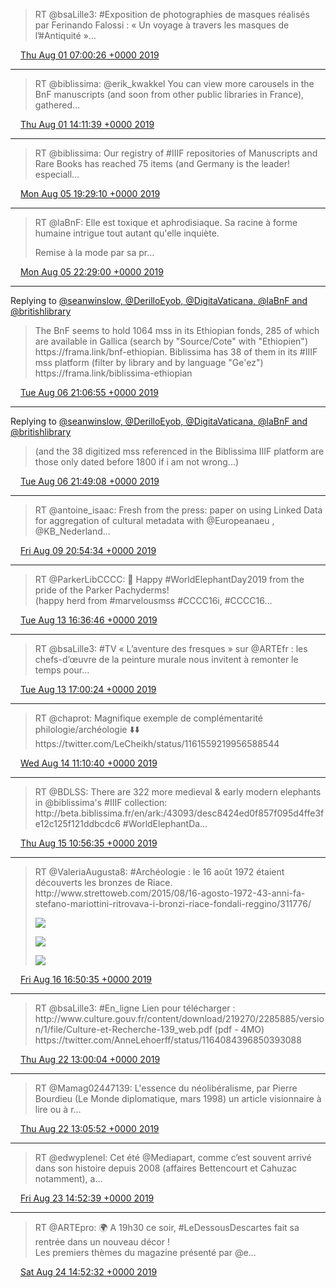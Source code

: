 > RT @bsaLille3: \#Exposition de photographies de masques réalisés par Ferinando Falossi : « Un voyage à travers les masques de l’\#Antiquité »…

<img src="../../media/tweet.ico" width="12" /> [Thu Aug 01 07:00:26 +0000 2019](https://twitter.com/regisrob/status/1156821975156887552)

----

> RT @biblissima: @erik\_kwakkel You can view more carousels in the BnF manuscripts \(and soon from other public libraries in France\), gathered…

<img src="../../media/tweet.ico" width="12" /> [Thu Aug 01 14:11:39 +0000 2019](https://twitter.com/regisrob/status/1156930495789391874)

----

> RT @biblissima: Our registry of \#IIIF repositories of Manuscripts and Rare Books has reached 75 items \(and Germany is the leader\! especiall…

<img src="../../media/tweet.ico" width="12" /> [Mon Aug 05 19:29:10 +0000 2019](https://twitter.com/regisrob/status/1158459952777895938)

----

> RT @laBnF: Elle est toxique et aphrodisiaque\. Sa racine à forme humaine intrigue tout autant qu'elle inquiète\.   
>   
> Remise à la mode par sa pr…

<img src="../../media/tweet.ico" width="12" /> [Mon Aug 05 22:29:00 +0000 2019](https://twitter.com/regisrob/status/1158505210651840512)

----

Replying to [@seanwinslow, @DerilloEyob, @DigitaVaticana, @laBnF and @britishlibrary](https://twitter.com/seanwinslow/status/1158793073339576320)

> The BnF seems to hold 1064 mss in its Ethiopian fonds, 285 of which are available in Gallica \(search by "Source/Cote" with "Ethiopien"\) https://frama\.link/bnf\-ethiopian\. Biblissima has 38 of them in its \#IIIF mss platform \(filter by library and by language "Ge'ez"\) https://frama\.link/biblissima\-ethiopian

<img src="../../media/tweet.ico" width="12" /> [Tue Aug 06 21:06:55 +0000 2019](https://twitter.com/regisrob/status/1158846938009296896)

----

Replying to [@seanwinslow, @DerilloEyob, @DigitaVaticana, @laBnF and @britishlibrary](https://twitter.com/regisrob/status/1158846938009296896)

> \(and the 38 digitized mss referenced in the Biblissima IIIF platform are those only dated before 1800 if i am not wrong\.\.\.\)

<img src="../../media/tweet.ico" width="12" /> [Tue Aug 06 21:49:08 +0000 2019](https://twitter.com/regisrob/status/1158857564660125696)

----

> RT @antoine\_isaac: Fresh from the press: paper on using Linked Data for aggregation of cultural metadata with @Europeanaeu , @KB\_Nederland…

<img src="../../media/tweet.ico" width="12" /> [Fri Aug 09 20:54:34 +0000 2019](https://twitter.com/regisrob/status/1159930994817941504)

----

> RT @ParkerLibCCCC: 🐘 Happy \#WorldElephantDay2019 from the pride of the Parker Pachyderms\!   
> \(happy herd from \#marvelousmss \#CCCC16i, \#CCCC16…

<img src="../../media/tweet.ico" width="12" /> [Tue Aug 13 16:36:46 +0000 2019](https://twitter.com/regisrob/status/1161315668584779776)

----

> RT @bsaLille3: \#TV « L’aventure des fresques » sur @ARTEfr : les chefs\-d’œuvre de la peinture murale nous invitent à remonter le temps pour…

<img src="../../media/tweet.ico" width="12" /> [Tue Aug 13 17:00:24 +0000 2019](https://twitter.com/regisrob/status/1161321616162381825)

----

> RT @chaprot: Magnifique exemple de complémentarité philologie/archéologie ⬇️⬇️ https://twitter\.com/LeCheikh/status/1161559219956588544

<img src="../../media/tweet.ico" width="12" /> [Wed Aug 14 11:10:40 +0000 2019](https://twitter.com/regisrob/status/1161595992329904129)

----

> RT @BDLSS: There are 322 more medieval &amp; early modern elephants in @biblissima's \#IIIF collection: http://beta\.biblissima\.fr/en/ark:/43093/desc8424ed0f857f095d4ffe3fe12c125f121ddbcdc6 \#WorldElephantDa…

<img src="../../media/tweet.ico" width="12" /> [Thu Aug 15 10:56:35 +0000 2019](https://twitter.com/regisrob/status/1161954837384368129)

----

> RT @ValeriaAugusta8: \#Archéologie : le 16 août 1972 étaient découverts les bronzes de Riace\. http://www\.strettoweb\.com/2015/08/16\-agosto\-1972\-43\-anni\-fa\-stefano\-mariottini\-ritrovava\-i\-bronzi\-riace\-fondali\-reggino/311776/ 
> 
> ![](../../media/1162406312015212544-ECGwlB4WkAAepUt.jpg)
> 
> ![](../../media/1162406312015212544-ECGwlB3XsAEf020.jpg)
> 
> ![](../../media/1162406312015212544-ECGwlCAWkAAOJL3.jpg)

<img src="../../media/tweet.ico" width="12" /> [Fri Aug 16 16:50:35 +0000 2019](https://twitter.com/regisrob/status/1162406312015212544)

----

> RT @bsaLille3: \#En\_ligne Lien pour télécharger : http://www\.culture\.gouv\.fr/content/download/219270/2285885/version/1/file/Culture\-et\-Recherche\-139\_web\.pdf \(pdf \- 4MO\) https://twitter\.com/AnneLehoerff/status/1164084396850393088

<img src="../../media/tweet.ico" width="12" /> [Thu Aug 22 13:00:04 +0000 2019](https://twitter.com/regisrob/status/1164522628004175873)

----

> RT @Mamag02447139: L'essence du néolibéralisme, par Pierre Bourdieu \(Le Monde diplomatique, mars 1998\) un article visionnaire à lire ou à r…

<img src="../../media/tweet.ico" width="12" /> [Thu Aug 22 13:05:52 +0000 2019](https://twitter.com/regisrob/status/1164524087575764992)

----

> RT @edwyplenel: Cet été @Mediapart, comme c’est souvent arrivé dans son histoire depuis 2008 \(affaires Bettencourt et Cahuzac notamment\), a…

<img src="../../media/tweet.ico" width="12" /> [Fri Aug 23 14:52:39 +0000 2019](https://twitter.com/regisrob/status/1164913347789279233)

----

> RT @ARTEpro: 🌍 A 19h30 ce soir, \#LeDessousDescartes fait sa rentrée dans un nouveau décor \!  
> Les premiers thèmes du magazine présenté par @e…

<img src="../../media/tweet.ico" width="12" /> [Sat Aug 24 14:52:32 +0000 2019](https://twitter.com/regisrob/status/1165275706760335361)